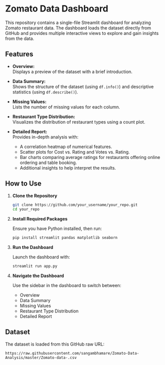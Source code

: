 # Zomato Data Dashboard

This repository contains a single-file Streamlit dashboard for analyzing Zomato restaurant data. The dashboard loads the dataset directly from GitHub and provides multiple interactive views to explore and gain insights from the data.

## Features

- **Overview:**  
  Displays a preview of the dataset with a brief introduction.

- **Data Summary:**  
  Shows the structure of the dataset (using `df.info()`) and descriptive statistics (using `df.describe()`).

- **Missing Values:**  
  Lists the number of missing values for each column.

- **Restaurant Type Distribution:**  
  Visualizes the distribution of restaurant types using a count plot.

- **Detailed Report:**  
  Provides in-depth analysis with:
  - A correlation heatmap of numerical features.
  - Scatter plots for Cost vs. Rating and Votes vs. Rating.
  - Bar charts comparing average ratings for restaurants offering online ordering and table booking.
  - Additional insights to help interpret the results.

## How to Use

1. **Clone the Repository**

   ```bash
   git clone https://github.com/your_username/your_repo.git
   cd your_repo
   ```

2. **Install Required Packages**

   Ensure you have Python installed, then run:

   ```bash
   pip install streamlit pandas matplotlib seaborn
   ```

3. **Run the Dashboard**

   Launch the dashboard with:

   ```bash
   streamlit run app.py
   ```

4. **Navigate the Dashboard**

   Use the sidebar in the dashboard to switch between:
   - Overview
   - Data Summary
   - Missing Values
   - Restaurant Type Distribution
   - Detailed Report

## Dataset

The dataset is loaded from this GitHub raw URL:

```
https://raw.githubusercontent.com/sangambhamare/Zomato-Data-Analysis/master/Zomato-data-.csv
```
